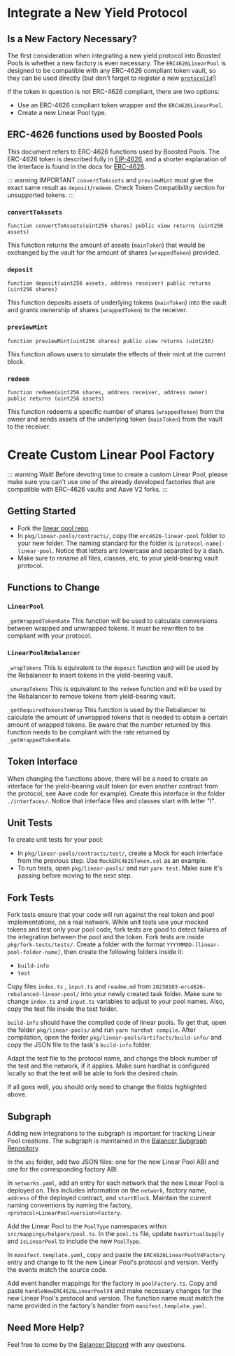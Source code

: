 # Integrate a New Yield Protocol

## Is a New Factory Necessary?
The first consideration when integrating a new yield protocol into Boosted Pools is whether a new factory is even necessary. The `ERC4626LinearPool` is designed to be compatible with any ERC-4626 compliant token vault, so they can be used directly (but don't forget to register a new [`protocolId`](./new-pool.md#protocol-ids)!)

If the token in question is not ERC-4626 compliant, there are two options:
* Use an ERC-4626 compliant token wrapper and the `ERC4626LinearPool`.
* Create a new Linear Pool type.

## ERC-4626 functions used by Boosted Pools
This document refers to ERC-4626 functions used by Boosted Pools. The ERC-4626 token is described fully in [EIP-4626](https://eips.ethereum.org/EIPS/eip-4626), and a shorter explanation of the interface is found in the docs for [ERC-4626](https://ethereum.org/en/developers/docs/standards/tokens/erc-4626/).

::: warning IMPORTANT
`convertToAssets` and `previewMint` must give the exact same result as `deposit`/`redeem`. Check Token Compatibility section for unsupported tokens.
:::

### `convertToAssets`
```function convertToAssets(uint256 shares) public view returns (uint256 assets)```

This function returns the amount of assets (`mainToken`) that would be exchanged by the vault for the amount of shares (`wrappedToken`) provided.

### `deposit`
```function deposit(uint256 assets, address receiver) public returns (uint256 shares)```

This function deposits assets of underlying tokens (`mainToken`) into the vault and grants ownership of shares (`wrappedToken`) to the receiver.

### `previewMint`
```function previewMint(uint256 shares) public view returns (uint256)```

This function allows users to simulate the effects of their mint at the current block.


### `redeem`
```function redeem(uint256 shares, address receiver, address owner) public returns (uint256 assets)```

This function redeems a specific number of shares (`wrappedToken`) from the owner and sends assets of the underlying token (`mainToken`) from the vault to the receiver.

# Create Custom Linear Pool Factory

::: warning Wait!
Before devoting time to create a custom Linear Pool, please make sure you can't use one of the already developed factories that are compatible with ERC-4626 vaults and Aave V2 forks.
:::

## Getting Started
* Fork the [linear pool repo](https://github.com/orbcollective/linear-pools).
* In `pkg/linear-pools/contracts/`, copy the `erc4626-linear-pool` folder to your new folder. The naming standard for the folder is `[protocol-name]-linear-pool`. Notice that letters are lowercase and separated by a dash.
* Make sure to rename all files, classes, etc, to your yield-bearing vault protocol.

## Functions to Change
### `LinearPool`
`_getWrappedTokenRate`
This function will be used to calculate conversions between wrapped and unwrapped tokens. It must be rewritten to be compliant with your protocol.

### `LinearPoolRebalancer`
`_wrapTokens`
This is equivalent to the `deposit` function and will be used by the Rebalancer to insert tokens in the yield-bearing vault.

`_unwrapTokens`
This is equivalent to the `redeem` function and will be used by the Rebalancer to remove tokens from yield-bearing vault.

`_getRequiredTokensToWrap`
This function is used by the Rebalancer to calculate the amount of unwrapped tokens that is needed to obtain a certain amount of wrapped tokens. Be aware that the number returned by this function needs to be compliant with the rate returned by `_getWrappedTokenRate`.

## Token Interface
When changing the functions above, there will be a need to create an interface for the yield-bearing vault token (or even another contract from the protocol, see Aave code for example). Create this interface in the folder `./interfaces/`. Notice that interface files and classes start with letter "I".

## Unit Tests
To create unit tests for your pool:
* In `pkg/linear-pools/contracts/test/`, create a Mock for each interface from the previous step. Use `MockERC4626Token.sol` as an example.
* To run tests, open `pkg/linear-pools/` and run `yarn test`. Make sure it's passing before moving to the next step.

## Fork Tests
Fork tests ensure that your code will run against the real token and pool implementations, on a real network. While unit tests use your mocked tokens and test only your pool code, fork tests are good to detect failures of the integration between the pool and the token.
Fork tests are inside `pkg/fork-tests/tests/`. Create a folder with the format `YYYYMMDD-[linear-pool-folder-name]`, then create the following folders inside it:
* `build-info`
* `test`

Copy files `index.ts` , `input.ts` and `readme.md` from `20230103-erc4626-rebalanced-linear-pool/` into your newly created task folder. Make sure to change `index.ts` and `input.ts` variables to adjust to your pool names. Also, copy the test file inside the test folder.

`build-info` should have the compiled code of linear pools. To get that, open the folder `pkg/linear-pools/` and run `yarn hardhat compile`. After compilation, open the folder `pkg/linear-pools/artifacts/build-info/` and copy the JSON file to the task's `build-info` folder.

Adapt the test file to the protocol name, and change the block number of the test and the network, if it applies. Make sure hardhat is configured locally so that the test will be able to fork the desired chain.

If all goes well, you should only need to change the fields highlighted above.

## Subgraph
Adding new integrations to the subgraph is important for tracking Linear Pool creations. The subgraph is maintained in the [Balancer Subgraph Repository](https://github.com/balancer/balancer-subgraph-v2). 

In the `abi` folder, add two JSON files: one for the new Linear Pool ABI and one for the corresponding factory ABI. 

In `networks.yaml`, add an entry for each network that the new Linear Pool is deployed on. This includes information on the `network`, factory name, `address` of the deployed contract, and `startBlock`. Maintain the current naming conventions by naming the factory, `<protocol>LinearPool<version>Factory`. 

Add the Linear Pool to the `PoolType` namespaces within `src/mappings/helpers/pool.ts`. In the `pool.ts` file, update `hasVirtualSupply` and `isLinearPool` to include the new `PoolType`. 

In `manifest.template.yaml`, copy and paste the `ERC4626LinearPoolV4Factory` entry and change to fit the new Linear Pool's protocol and version. Verify the events match the source code. 

Add event handler mappings for the factory in `poolFactory.ts`. Copy and paste `handleNewERC4626LinearPoolV4` and make necessary changes for the new Linear Pool's protocol and version. The function name must match the name provided in the factory's handler from `manifest.template.yaml`.

## Need More Help?
Feel free to come by the [Balancer Discord](https://discord.balancer.fi/) with any questions.
